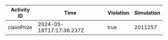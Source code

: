 | Activity ID | Time | Violation | Simulation |
| --- | --- | --- | --- |
| claimPrize | 2024-05-18T17:17:36.237Z | true | 2011257 |
